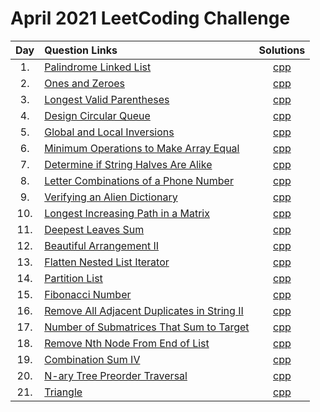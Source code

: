 # April 2021 LeetCoding Challenge

| Day | Question Links                                                                                                                                                    |                                 Solutions                                  |
| :-: | :---------------------------------------------------------------------------------------------------------------------------------------------------------------- | :------------------------------------------------------------------------: |
| 1.  | [Palindrome Linked List](https://leetcode.com/explore/featured/card/april-leetcoding-challenge-2021/593/week-1-april-1st-april-7th/3693/)                         |               [cpp](./01.%20Palindrome%20Linked%20List.cpp)                |
| 2.  | [Ones and Zeroes](https://leetcode.com/explore/challenge/card/april-leetcoding-challenge-2021/593/week-1-april-1st-april-7th/3694/)                               |                   [cpp](./02.%20Ones%20and%20Zeroes.cpp)                   |
| 3.  | [Longest Valid Parentheses](https://leetcode.com/explore/challenge/card/april-leetcoding-challenge-2021/593/week-1-april-1st-april-7th/3695/)                     |              [cpp](./03.%20Longest%20Valid%20Parentheses.cpp)              |
| 4.  | [Design Circular Queue](https://leetcode.com/explore/challenge/card/april-leetcoding-challenge-2021/593/week-1-april-1st-april-7th/3696/)                         |                [cpp](./04.%20Design%20Circular%20Queue.cpp)                |
| 5.  | [Global and Local Inversions](https://leetcode.com/explore/challenge/card/april-leetcoding-challenge-2021/593/week-1-april-1st-april-7th/3697/)                   |            [cpp](./05.%20Global%20and%20Local%20Inversions.cpp)            |
| 6.  | [Minimum Operations to Make Array Equal](https://leetcode.com/explore/challenge/card/april-leetcoding-challenge-2021/593/week-1-april-1st-april-7th/3698/)        |    [cpp](./06.%20Minimum%20Operations%20to%20Make%20Array%20Equal.cpp)     |
| 7.  | [Determine if String Halves Are Alike](https://leetcode.com/explore/challenge/card/april-leetcoding-challenge-2021/593/week-1-april-1st-april-7th/3699/)          |     [cpp](./07.%20Determine%20if%20String%20Halves%20Are%20Alike.cpp)      |
| 8.  | [Letter Combinations of a Phone Number](https://leetcode.com/explore/challenge/card/april-leetcoding-challenge-2021/594/week-2-april-8th-april-14th/3701/)        |     [cpp](./08.%20Letter%20Combinations%20of%20a%20Phone%20Number.cpp)     |
| 9.  | [Verifying an Alien Dictionary](https://leetcode.com/explore/challenge/card/april-leetcoding-challenge-2021/594/week-2-april-8th-april-14th/3702/)                |           [cpp](./09.%20Verifying%20an%20Alien%20Dictionary.cpp)           |
| 10. | [Longest Increasing Path in a Matrix](https://leetcode.com/explore/challenge/card/april-leetcoding-challenge-2021/594/week-2-april-8th-april-14th/3703/)          |      [cpp](./10.%20Longest%20Increasing%20Path%20in%20a%20Matrix.cpp)      |
| 11. | [Deepest Leaves Sum](https://leetcode.com/explore/challenge/card/april-leetcoding-challenge-2021/594/week-2-april-8th-april-14th/3704/)                           |                 [cpp](./11.%20Deepest%20Leaves%20Sum.cpp)                  |
| 12. | [Beautiful Arrangement II](https://leetcode.com/explore/challenge/card/april-leetcoding-challenge-2021/594/week-2-april-8th-april-14th/3705/)                     |              [cpp](./12.%20Beautiful%20Arrangement%20II.cpp)               |
| 13. | [Flatten Nested List Iterator](https://leetcode.com/explore/challenge/card/april-leetcoding-challenge-2021/594/week-2-april-8th-april-14th/3706/)                 |           [cpp](./13.%20Flatten%20Nested%20List%20Iterator.cpp)            |
| 14. | [Partition List](https://leetcode.com/explore/challenge/card/april-leetcoding-challenge-2021/594/week-2-april-8th-april-14th/3707/)                               |                    [cpp](./14.%20Partition%20List.cpp)                     |
| 15. | [Fibonacci Number](https://leetcode.com/explore/challenge/card/april-leetcoding-challenge-2021/595/week-3-april-15th-april-21st/3709/)                            |                   [cpp](./15.%20Fibonacci%20Number.cpp)                    |
| 16. | [Remove All Adjacent Duplicates in String II](https://leetcode.com/explore/challenge/card/april-leetcoding-challenge-2021/595/week-3-april-15th-april-21st/3710/) | [cpp](./16.%20Remove%20All%20Adjacent%20Duplicates%20in%20String%20II.cpp) |
| 17. | [Number of Submatrices That Sum to Target](https://leetcode.com/explore/challenge/card/april-leetcoding-challenge-2021/595/week-3-april-15th-april-21st/3711/)    |  [cpp](./17.%20Number%20of%20Submatrices%20That%20Sum%20to%20Target.cpp)   |
| 18. | [Remove Nth Node From End of List](https://leetcode.com/explore/challenge/card/april-leetcoding-challenge-2021/595/week-3-april-15th-april-21st/3712/)            |      [cpp](./18.%20Remove%20Nth%20Node%20From%20End%20of%20List.cpp)       |
| 19. | [Combination Sum IV](https://leetcode.com/explore/challenge/card/april-leetcoding-challenge-2021/595/week-3-april-15th-april-21st/3713/)            |      [cpp](./19.%20Combination%20Sum%20IV.cpp)       |
| 20. | [N-ary Tree Preorder Traversal](https://leetcode.com/explore/challenge/card/april-leetcoding-challenge-2021/595/week-3-april-15th-april-21st/3714/)    |  [cpp](./20.%20N-ary%20Tree%20Preorder%20Traversal.cpp)       |
| 21. | [Triangle](https://leetcode.com/explore/challenge/card/april-leetcoding-challenge-2021/595/week-3-april-15th-april-21st/3715/)    |  [cpp](./21.%20Triangle.cpp)       |
